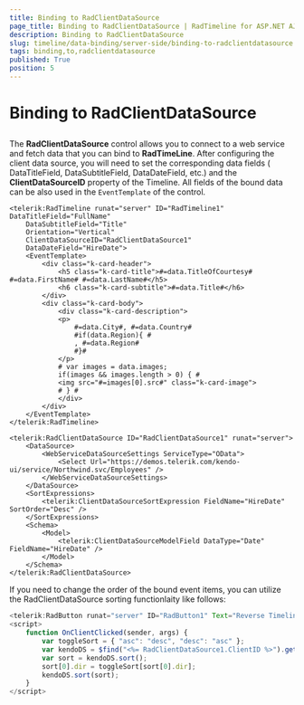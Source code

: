 ```yaml
---
title: Binding to RadClientDataSource
page_title: Binding to RadClientDataSource | RadTimeline for ASP.NET AJAX Documentation
description: Binding to RadClientDataSource
slug: timeline/data-binding/server-side/binding-to-radclientdatasource
tags: binding,to,radclientdatasource
published: True
position: 5
---
```


# Binding to RadClientDataSource

##

The **RadClientDataSource** control allows you to connect to a web service and fetch data that you can bind to **RadTimeLine**. After configuring the client data source, you will need to set the corresponding data fields ( DataTitleField, DataSubtitleField, DataDateField, etc.) and the **ClientDataSourceID** property of the Timeline. All fields of the bound data can be also used in the `EventTemplate` of the control.

````ASP.NET
<telerik:RadTimeline runat="server" ID="RadTimeline1" DataTitleField="FullName"
    DataSubtitleField="Title"
    Orientation="Vertical"
    ClientDataSourceID="RadClientDataSource1"
    DataDateField="HireDate">
    <EventTemplate>
        <div class="k-card-header">
            <h5 class="k-card-title">#=data.TitleOfCourtesy# #=data.FirstName# #=data.LastName#</h5>
            <h6 class="k-card-subtitle">#=data.Title#</h6>
        </div>
        <div class="k-card-body">
            <div class="k-card-description">
            <p>
                #=data.City#, #=data.Country#
                #if(data.Region){ #
                , #=data.Region#
                #}#
            </p>
            # var images = data.images; 
            if(images && images.length > 0) { #
            <img src="#=images[0].src#" class="k-card-image">
            # } #
            </div>
        </div>
    </EventTemplate>
</telerik:RadTimeline>

<telerik:RadClientDataSource ID="RadClientDataSource1" runat="server">
    <DataSource>
        <WebServiceDataSourceSettings ServiceType="OData">
            <Select Url="https://demos.telerik.com/kendo-ui/service/Northwind.svc/Employees" />
        </WebServiceDataSourceSettings>
    </DataSource>
    <SortExpressions>
        <telerik:ClientDataSourceSortExpression FieldName="HireDate" SortOrder="Desc" />
    </SortExpressions>
    <Schema>
        <Model>
            <telerik:ClientDataSourceModelField DataType="Date" FieldName="HireDate" />
        </Model>
    </Schema>
</telerik:RadClientDataSource>
````

If you need to change the order of the bound event items, you can utilize the RadClientDataSource sorting functionlaity like follows:

````JavaScript
<telerik:RadButton runat="server" ID="RadButton1" Text="Reverse Timeline events order" AutoPostBack="false" OnClientClicked="OnClientClicked" />
<script>
    function OnClientClicked(sender, args) {
        var toggleSort = { "asc": "desc", "desc": "asc" };
        var kendoDS = $find("<%= RadClientDataSource1.ClientID %>").get_kendoWidget();
        var sort = kendoDS.sort();
        sort[0].dir = toggleSort[sort[0].dir];
        kendoDS.sort(sort);
    }
</script>
````

